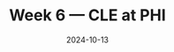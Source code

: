 ---
layout: game
title: Week 6 — CLE at PHI
season: 2024
game_id: 2024_06_CLE_PHI
week: 6
date: 2024-10-13
home_team: PHI
away_team: CLE
final_home: 
final_away: 
pbp_url: /assets/data/pbp/2024/2024_06_CLE_PHI.csv.gz
---